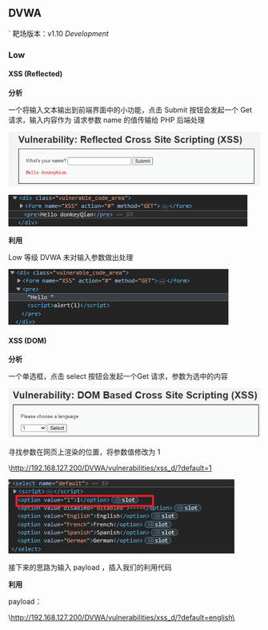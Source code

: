 
## DVWA
` 靶场版本：v1.10 *Development*

### Low

#### XSS (Reflected)

**分析**

一个将输入文本输出到前端界面中的小功能，点击 Submit 按钮会发起一个 Get 请求，输入内容作为 请求参数 name 的值传输给 PHP 后端处理

![](../../image/Pasted%20image%2020230424181348.png)

![](../../image/Pasted%20image%2020230424181413.png)

**利用**

Low 等级 DVWA 未对输入参数做出处理

![](../../image/Pasted%20image%2020230424181907.png)


#### XSS (DOM)

**分析**

一个单选框，点击 select 按钮会发起一个Get 请求，参数为选中的内容

![](../../image/Pasted%20image%2020230424182342.png)

寻找参数在网页上渲染的位置，将参数值修改为 1

\http://192.168.127.200/DVWA/vulnerabilities/xss_d/?default=1

![](../../image/Pasted%20image%2020230424183649.png)

接下来的思路为输入 payload ，插入我们的利用代码

**利用**

payload：

\http://192.168.127.200/DVWA/vulnerabilities/xss_d/?default=english\<script>alert('donkeyQian')\</script>

![](../../image/Pasted%20image%2020230424190320.png)

#### XSS (Stored)

**分析**

一个文本输入框，可以将用户的输入渲染到页面上

![](../../image/Pasted%20image%2020230424190637.png)

利用方式和前面两种类似，将payload 输入即可

**利用**

![](../../image/Pasted%20image%2020230424190929.png)

### Mid

#### XSS (Reflected)

**分析**

将 low 登记的 payload 输入，发现 \<script> 标签被过滤，应该是后端使用了黑名单策略，将敏感词汇替换了。查看源代码，发现是将 script 这个标签替换掉了

```php
`<?php      
header ("X-XSS-Protection: 0");      
// Is there any input?   
if( array_key_exists( "name", $_GET ) && $_GET[ 'name' ] != NULL ) {    
	// Get input    
	$name = str_replace( '<script>', '', $_GET[ 'name' ] );    
	// Feedback for end user    
	echo "<pre>Hello ${name}</pre>";   
}      
?>`
```

但是 str_replace() 这个函数式区分大小写的，因此我们只需要将 \<script> 修改为 \<Script> 就能绕过这个规则。

**利用**

payload：\<script>alert(1)\</script>

#### XSS (DOM)

**分析**

将 low 等级的 payload 输入，发现网站把我们重定向到了原网页，并且将我们的参数修改为 English，查看源代码，发现是后端做了一个查找 \<script> 标签的判断，如果输入中存在 这个标签，那么直接重定向到原网页，且参数为 english

**![](../../image/Pasted%20image%2020230424193809.png)

```php
<?php

// Is there any input?
if ( array_key_exists( "default", $_GET ) && !is_null ($_GET[ 'default' ]) ) {
    $default = $_GET['default'];
    
    # Do not allow script tags
    if (stripos ($default, "<script") !== false) {
        header ("location: ?default=English");
        exit;
    }
}

?>
```

**利用

stripos() 这个函数是不区分大小写的，所以修改大小写的策略在这里就用不了了，但我们还有很多其他的绕过策略，并不一定要使用 script 标签。

payload: \http://192.168.127.200/DVWA/vulnerabilities/xss_d/?default=English\</option>\</select>\<img src=1 onerror="alert(1)"  style="display:none"/>

这里将 option 标签和 select 标签提前闭合的原因是这两个标签中不能放 img 标签，所以我人为将他们闭合，并插入 img 标签
![](../../image/Pasted%20image%2020230424195045.png)

这里提供一些常见的替换 script 标签的思路：

1. \<img src='1' onerror='alert(1)' style="display:none">
2. \<iframe src="javascript:alert(1)">


1231231